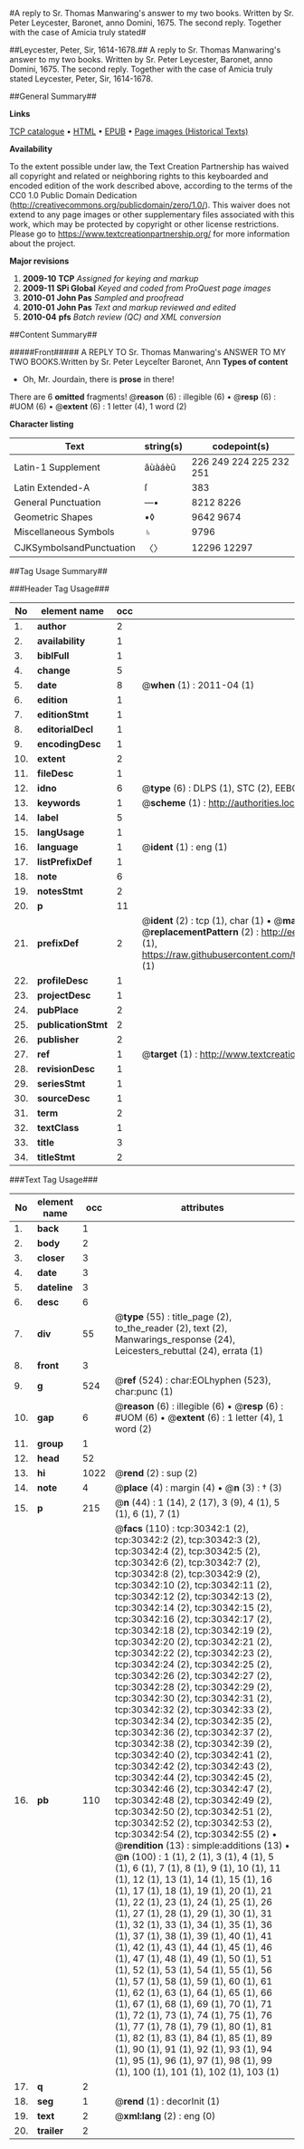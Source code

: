#A reply to Sr. Thomas Manwaring's answer to my two books. Written by Sr. Peter Leycester, Baronet, anno Domini, 1675. The second reply. Together with the case of Amicia truly stated#

##Leycester, Peter, Sir, 1614-1678.##
A reply to Sr. Thomas Manwaring's answer to my two books. Written by Sr. Peter Leycester, Baronet, anno Domini, 1675. The second reply. Together with the case of Amicia truly stated
Leycester, Peter, Sir, 1614-1678.

##General Summary##

**Links**

[TCP catalogue](http://www.ota.ox.ac.uk/tcp/)  • 
[HTML](http://tei.it.ox.ac.uk/tcp/Texts-HTML/free/A48/A48365.html)  • 
[EPUB](http://tei.it.ox.ac.uk/tcp/Texts-EPUB/free/A48/A48365.epub) • 
[Page images (Historical Texts)](https://historicaltexts.jisc.ac.uk/eebo-99825950e)

**Availability**

To the extent possible under law, the Text Creation Partnership has waived all copyright and related or neighboring rights to this keyboarded and encoded edition of the work described above, according to the terms of the CC0 1.0 Public Domain Dedication (http://creativecommons.org/publicdomain/zero/1.0/). This waiver does not extend to any page images or other supplementary files associated with this work, which may be protected by copyright or other license restrictions. Please go to https://www.textcreationpartnership.org/ for more information about the project.

**Major revisions**

1. __2009-10__ __TCP__ *Assigned for keying and markup*
1. __2009-11__ __SPi Global__ *Keyed and coded from ProQuest page images*
1. __2010-01__ __John Pas__ *Sampled and proofread*
1. __2010-01__ __John Pas__ *Text and markup reviewed and edited*
1. __2010-04__ __pfs__ *Batch review (QC) and XML conversion*

##Content Summary##

#####Front#####
A REPLY TO Sr. Thomas Manwaring's ANSWER TO MY TWO BOOKS.Written by Sr. Peter Leyceſter Baronet, Ann
**Types of content**

  * Oh, Mr. Jourdain, there is **prose** in there!

There are 6 **omitted** fragments! 
 @__reason__ (6) : illegible (6)  •  @__resp__ (6) : #UOM (6)  •  @__extent__ (6) : 1 letter (4), 1 word (2)

**Character listing**


|Text|string(s)|codepoint(s)|
|---|---|---|
|Latin-1 Supplement|âùàáèû|226 249 224 225 232 251|
|Latin Extended-A|ſ|383|
|General Punctuation|—•|8212 8226|
|Geometric Shapes|▪◊|9642 9674|
|Miscellaneous Symbols|♄|9796|
|CJKSymbolsandPunctuation|〈〉|12296 12297|

##Tag Usage Summary##

###Header Tag Usage###

|No|element name|occ|attributes|
|---|---|---|---|
|1.|__author__|2||
|2.|__availability__|1||
|3.|__biblFull__|1||
|4.|__change__|5||
|5.|__date__|8| @__when__ (1) : 2011-04 (1)|
|6.|__edition__|1||
|7.|__editionStmt__|1||
|8.|__editorialDecl__|1||
|9.|__encodingDesc__|1||
|10.|__extent__|2||
|11.|__fileDesc__|1||
|12.|__idno__|6| @__type__ (6) : DLPS (1), STC (2), EEBO-CITATION (1), PROQUEST (1), VID (1)|
|13.|__keywords__|1| @__scheme__ (1) : http://authorities.loc.gov/ (1)|
|14.|__label__|5||
|15.|__langUsage__|1||
|16.|__language__|1| @__ident__ (1) : eng (1)|
|17.|__listPrefixDef__|1||
|18.|__note__|6||
|19.|__notesStmt__|2||
|20.|__p__|11||
|21.|__prefixDef__|2| @__ident__ (2) : tcp (1), char (1)  •  @__matchPattern__ (2) : ([0-9\-]+):([0-9IVX]+) (1), (.+) (1)  •  @__replacementPattern__ (2) : http://eebo.chadwyck.com/downloadtiff?vid=$1&page=$2 (1), https://raw.githubusercontent.com/textcreationpartnership/Texts/master/tcpchars.xml#$1 (1)|
|22.|__profileDesc__|1||
|23.|__projectDesc__|1||
|24.|__pubPlace__|2||
|25.|__publicationStmt__|2||
|26.|__publisher__|2||
|27.|__ref__|1| @__target__ (1) : http://www.textcreationpartnership.org/docs/. (1)|
|28.|__revisionDesc__|1||
|29.|__seriesStmt__|1||
|30.|__sourceDesc__|1||
|31.|__term__|2||
|32.|__textClass__|1||
|33.|__title__|3||
|34.|__titleStmt__|2||


###Text Tag Usage###

|No|element name|occ|attributes|
|---|---|---|---|
|1.|__back__|1||
|2.|__body__|2||
|3.|__closer__|3||
|4.|__date__|3||
|5.|__dateline__|3||
|6.|__desc__|6||
|7.|__div__|55| @__type__ (55) : title_page (2), to_the_reader (2), text (2), Manwarings_response (24), Leicesters_rebuttal (24), errata (1)|
|8.|__front__|3||
|9.|__g__|524| @__ref__ (524) : char:EOLhyphen (523), char:punc (1)|
|10.|__gap__|6| @__reason__ (6) : illegible (6)  •  @__resp__ (6) : #UOM (6)  •  @__extent__ (6) : 1 letter (4), 1 word (2)|
|11.|__group__|1||
|12.|__head__|52||
|13.|__hi__|1022| @__rend__ (2) : sup (2)|
|14.|__note__|4| @__place__ (4) : margin (4)  •  @__n__ (3) : † (3)|
|15.|__p__|215| @__n__ (44) : 1 (14), 2 (17), 3 (9), 4 (1), 5 (1), 6 (1), 7 (1)|
|16.|__pb__|110| @__facs__ (110) : tcp:30342:1 (2), tcp:30342:2 (2), tcp:30342:3 (2), tcp:30342:4 (2), tcp:30342:5 (2), tcp:30342:6 (2), tcp:30342:7 (2), tcp:30342:8 (2), tcp:30342:9 (2), tcp:30342:10 (2), tcp:30342:11 (2), tcp:30342:12 (2), tcp:30342:13 (2), tcp:30342:14 (2), tcp:30342:15 (2), tcp:30342:16 (2), tcp:30342:17 (2), tcp:30342:18 (2), tcp:30342:19 (2), tcp:30342:20 (2), tcp:30342:21 (2), tcp:30342:22 (2), tcp:30342:23 (2), tcp:30342:24 (2), tcp:30342:25 (2), tcp:30342:26 (2), tcp:30342:27 (2), tcp:30342:28 (2), tcp:30342:29 (2), tcp:30342:30 (2), tcp:30342:31 (2), tcp:30342:32 (2), tcp:30342:33 (2), tcp:30342:34 (2), tcp:30342:35 (2), tcp:30342:36 (2), tcp:30342:37 (2), tcp:30342:38 (2), tcp:30342:39 (2), tcp:30342:40 (2), tcp:30342:41 (2), tcp:30342:42 (2), tcp:30342:43 (2), tcp:30342:44 (2), tcp:30342:45 (2), tcp:30342:46 (2), tcp:30342:47 (2), tcp:30342:48 (2), tcp:30342:49 (2), tcp:30342:50 (2), tcp:30342:51 (2), tcp:30342:52 (2), tcp:30342:53 (2), tcp:30342:54 (2), tcp:30342:55 (2)  •  @__rendition__ (13) : simple:additions (13)  •  @__n__ (100) : 1 (1), 2 (1), 3 (1), 4 (1), 5 (1), 6 (1), 7 (1), 8 (1), 9 (1), 10 (1), 11 (1), 12 (1), 13 (1), 14 (1), 15 (1), 16 (1), 17 (1), 18 (1), 19 (1), 20 (1), 21 (1), 22 (1), 23 (1), 24 (1), 25 (1), 26 (1), 27 (1), 28 (1), 29 (1), 30 (1), 31 (1), 32 (1), 33 (1), 34 (1), 35 (1), 36 (1), 37 (1), 38 (1), 39 (1), 40 (1), 41 (1), 42 (1), 43 (1), 44 (1), 45 (1), 46 (1), 47 (1), 48 (1), 49 (1), 50 (1), 51 (1), 52 (1), 53 (1), 54 (1), 55 (1), 56 (1), 57 (1), 58 (1), 59 (1), 60 (1), 61 (1), 62 (1), 63 (1), 64 (1), 65 (1), 66 (1), 67 (1), 68 (1), 69 (1), 70 (1), 71 (1), 72 (1), 73 (1), 74 (1), 75 (1), 76 (1), 77 (1), 78 (1), 79 (1), 80 (1), 81 (1), 82 (1), 83 (1), 84 (1), 85 (1), 89 (1), 90 (1), 91 (1), 92 (1), 93 (1), 94 (1), 95 (1), 96 (1), 97 (1), 98 (1), 99 (1), 100 (1), 101 (1), 102 (1), 103 (1)|
|17.|__q__|2||
|18.|__seg__|1| @__rend__ (1) : decorInit (1)|
|19.|__text__|2| @__xml:lang__ (2) : eng (0)|
|20.|__trailer__|2||
